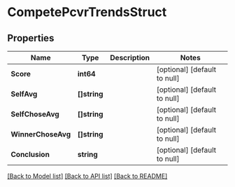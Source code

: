 # CompetePcvrTrendsStruct

## Properties
Name | Type | Description | Notes
------------ | ------------- | ------------- | -------------
**Score** | **int64** |  | [optional] [default to null]
**SelfAvg** | **[]string** |  | [optional] [default to null]
**SelfChoseAvg** | **[]string** |  | [optional] [default to null]
**WinnerChoseAvg** | **[]string** |  | [optional] [default to null]
**Conclusion** | **string** |  | [optional] [default to null]

[[Back to Model list]](../README.md#documentation-for-models) [[Back to API list]](../README.md#documentation-for-api-endpoints) [[Back to README]](../README.md)


